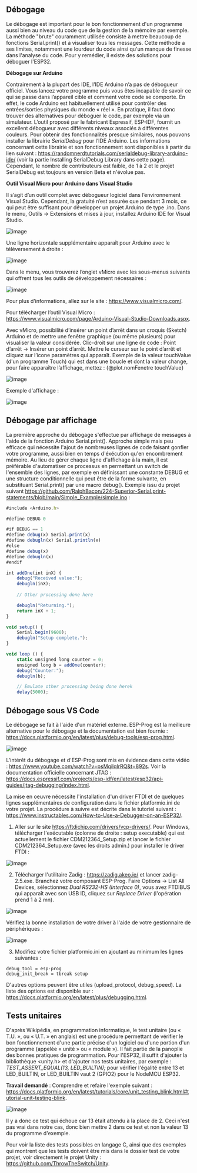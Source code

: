 ## Débogage
Le débogage est important pour le bon fonctionnement d'un programme aussi bien au niveau du code que de la gestion de la mémoire par exemple. La méthode "brute" couramment utilisée consiste à mettre beaucoup de fonctions Serial.print() et à visualiser tous les messages. Cette méthode a ses limites, notamment une lourdeur du code ainsi qu'un manque de finesse dans l'analyse du code. Pour y remédier, il existe des solutions pour déboguer l'ESP32.

**Débogage sur Arduino**

Contrairement à la plupart des IDE, l’IDE Arduino n’a pas de débogueur officiel. Vous lancez votre programme puis vous êtes incapable de savoir ce qui se passe dans l’appareil cible et comment votre code se comporte. En effet, le code Arduino est habituellement utilisé pour contrôler des entrées/sorties physiques du monde « réel ». En pratique, il faut donc trouver des alternatives pour déboguer le code, par exemple via un simulateur.
L’outil proposé par le fabricant Espressif, ESP-IDF, fournit un excellent débogueur avec différents niveaux associés à différentes couleurs. Pour obtenir des fonctionnalités presque similaires, nous pouvons installer la librairie *SerialDebug* pour l’IDE Arduino. Les informations concernant cette librairie et son fonctionnement sont disponibles à partir du lien suivant : https://randomnerdtutorials.com/serialdebug-library-arduino-ide/ (voir la partie Installing SerialDebug Library dans cette page). Cependant, le nombre de contributeurs est faible, de 1 à 2 et le projet SerialDebug est toujours en version Beta et n'évolue pas.

**Outil Visual Micro pour Arduino dans Visual Studio**

Il s’agit d’un outil complet avec débogueur logiciel dans l’environnement Visual Studio. Cependant, la gratuité n’est assurée que pendant 3 mois, ce qui peut être suffisant pour développer un projet Arduino de type .ino.
Dans le menu, Outils -> Extensions et mises à jour, installez Arduino IDE for Visual Studio.

![image](https://user-images.githubusercontent.com/44494044/130683083-25d5a60d-a242-4604-a824-1ef812fea934.png)

Une ligne horizontale supplémentaire apparaît pour Arduino avec le téléversement à droite :
 
![image](https://user-images.githubusercontent.com/44494044/130683108-997a2904-bad2-4546-872e-18c982e67d91.png)

Dans le menu, vous trouverez l’onglet vMicro avec les sous-menus suivants qui offrent tous les outils de développement nécessaires :

![image](https://user-images.githubusercontent.com/44494044/130683204-693baaac-c6b9-4390-a375-d7be81818d48.png)

Pour plus d’informations, allez sur le site :
https://www.visualmicro.com/.

Pour télécharger l’outil Visual Micro :
https://www.visualmicro.com/page/Arduino-Visual-Studio-Downloads.aspx.

 
Avec vMicro, possibilité d’insérer un point d’arrêt dans un croquis (Sketch) Arduino et de mettre une fenêtre graphique (ou même plusieurs) pour visualiser la valeur considérée.
Clic-droit sur une ligne de code : Point d’arrêt -> Insérer un point d’arrêt.
Mettre le curseur sur le point d’arrêt et cliquez sur l’icone paramètres qui apparaît.
Exemple de la valeur touchValue (d'un programme Touch) qui est dans une boucle et dont la valeur change, pour faire apparaître l’affichage, mettez : {@plot.nomFenetre touchValue}

![image](https://user-images.githubusercontent.com/44494044/130683491-bac84d68-a2a8-4a28-a694-979459ccb477.png)

Exemple d'affichage :

![image](https://user-images.githubusercontent.com/44494044/130683661-966fdc57-0941-45b9-9e1e-1958cc08c3f3.png)

## Débogage par affichage

La première approche du débogage s'effectue par affichage de messages à l'aide de la fonction Arduino Serial.print(). Approche simple mais peu efficace qui nécessite l'ajout de nombreuses lignes de code faisant gonfler votre programme, aussi bien en temps d'éxécution qu'en encombrement mémoire. Au lieu de gérer chaque ligne d'affichage à la main, il est préférable d'automatiser ce processus en permettant un switch de l'ensemble des lignes, par exemple en définissant une constante DEBUG et une structure conditionnelle qui peut être de la forme suivante, en substituant Serial.print() par une macro debug(). Exemple issu du projet suivant https://github.com/RalphBacon/224-Superior-Serial.print-statements/blob/main/Simple_Example/simple.ino :

```javascript
#include <Arduino.h>

#define DEBUG 0

#if DEBUG == 1
#define debug(x) Serial.print(x)
#define debugln(x) Serial.println(x)
#else
#define debug(x)
#define debugln(x)
#endif

int addOne(int inX) {
    debug("Received value:");
    debugln(inX);
    
    // Other processing done here

    debugln("Returning.");
    return inX + 1;
}

void setup() {
    Serial.begin(9600);
    debugln("Setup complete.");
}

void loop () {
    static unsigned long counter = 0;
    unsigned long b = addOne(counter);
    debug("Counter:");
    debugln(b);

    // Emulate other processing being done herek
    delay(5000);
```


## Débogage sous VS Code 

Le débogage se fait à l'aide d'un matériel externe. ESP-Prog est la meilleure alternative pour le débogage et la documentation est bien fournie : https://docs.platformio.org/en/latest/plus/debug-tools/esp-prog.html. 

![image](https://user-images.githubusercontent.com/44494044/130686190-36a5187a-5ed3-4f35-aa58-98db7c60563a.png)

L'intérêt du débogage et d'ESP-Prog sont mis en évidence dans cette vidéo : https://www.youtube.com/watch?v=psMqilqlrRQ&t=892s. Voir la documentation officielle concernant JTAG : https://docs.espressif.com/projects/esp-idf/en/latest/esp32/api-guides/jtag-debugging/index.html.

La mise en oeuvre nécessite l'installation d'un driver FTDI et de quelques lignes supplémentaires de configuration dans le fichier platformio.ini de votre projet. La procédure à suivre est décrite dans le tutoriel suivant : https://www.instructables.com/How-to-Use-a-Debugger-on-an-ESP32/.

1. Aller sur le site https://ftdichip.com/drivers/vcp-drivers/. Pour Windows, télécharger l'exécutable (colonne de droite : setup executable) qui est actuellement le fichier CDM212364_Setup.zip et lancer le fichier CDM212364_Setup.exe (avec les droits admin.) pour installer le driver FTDI :

![image](https://user-images.githubusercontent.com/44494044/130751380-adbbb6ef-4f92-4dc8-abc3-f5bff737c4a8.png)

2. Télécharger l'utilitaire Zadig : https://zadig.akeo.ie/ et lancer zadig-2.5.exe. Branchez votre composant ESP-Prog. Faire Options -> List All Devices, sélectionnez *Dual RS232-HS (Interface 0)*, vous avez FTDIBUS qui apparaît avec son USB ID, cliquez sur *Replace Driver* (l'opération prend 1 à 2 mn).

![image](https://user-images.githubusercontent.com/44494044/130753085-ece049ac-22db-4c10-a25d-007e3b94f01f.png)

Vérifiez la bonne installation de votre driver à l'aide de votre gestionnaire de périphériques :

![image](https://user-images.githubusercontent.com/44494044/130686429-fca24acd-d524-4f68-80cd-307e4f3f1744.png)

3. Modifiez votre fichier platformio.ini en ajoutant au minimum les lignes suivantes : 
```
debug_tool = esp-prog
debug_init_break = tbreak setup
```
D'autres options peuvent être utiles (upload_protocol, debug_speed). La liste des options est disponible sur : https://docs.platformio.org/en/latest/plus/debugging.html.

## Tests unitaires

D'après Wikipédia, en programmation informatique, le test unitaire (ou « T.U. », ou « U.T. » en anglais) est une procédure permettant de vérifier le bon fonctionnement d'une partie précise d'un logiciel ou d'une portion d'un programme (appelée « unité » ou « module »). Il fait partie de la panoplie des bonnes pratiques de programmation. Pour l'ESP32, il suffit d'ajouter la bibliothèque <unity.h> et d'ajouter nos tests unitaires, par exemple : *TEST_ASSERT_EQUAL(13, LED_BUILTIN);* pour vérifier l'égalité entre 13 et LED_BUILTIN, or LED_BUILTIN vaut 2 (GPIO2) pour le NodeMCU ESP32.

**Travail demandé** :
Comprendre et refaire l'exemple suivant : https://docs.platformio.org/en/latest/tutorials/core/unit_testing_blink.html#tutorial-unit-testing-blink.

![image](https://user-images.githubusercontent.com/44494044/130689223-3d6a1efa-ce83-43ee-bbe1-f2162304f3dd.png)

Il y a donc ce test qui échoue car 13 était attendu à la place de 2. Ceci n'est pas vrai dans notre cas, donc bien mettre 2 dans ce test et non la valeur 13 du programme d'exemple.

Pour voir la liste des tests possibles en langage C, ainsi que des exemples qui montrent que les tests doivent être mis dans le dossier test de votre projet, voir directement le projet Unity : https://github.com/ThrowTheSwitch/Unity.
